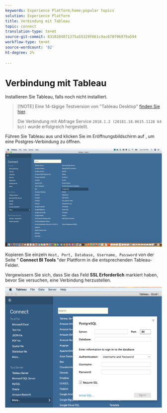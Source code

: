 ```yaml
---
keywords: Experience Platform;home;popular topics
solution: Experience Platform
title: Verbindung mit Tableau
topic: connect
translation-type: tm+mt
source-git-commit: 8310204071375a55329f661c9ac678f96979a594
workflow-type: tm+mt
source-wordcount: '82'
ht-degree: 2%

---
```



# Verbindung mit Tableau

Installieren Sie Tableau, falls noch nicht installiert.

>[!NOTE] Eine 14-tägige Testversion von &quot;Tableau Desktop&quot; [finden Sie hier](https://www.tableau.com/products/desktop/download).
>    
> Die Verbindung mit Abfrage Service `2018.1.2 (20181.18.0615.1128 64 bit)` wurde erfolgreich hergestellt.

Führen Sie Tableau aus und klicken Sie im Eröffnungsbildschirm auf , um eine Postgres-Verbindung zu öffnen.

![Bild](../images/clients/tableau/open-connection.png)

Kopieren Sie einzeln `Host, Port, Database, Username, Password` von der Seite &quot; **Connect BI Tools** &quot;der Plattform in die entsprechenden Tableau-Felder.

Vergewissern Sie sich, dass Sie das Feld **SSL Erforderlich** markiert haben, bevor Sie versuchen, eine Verbindung herzustellen.

![Bild](../images/clients/tableau/ssl-required.png)